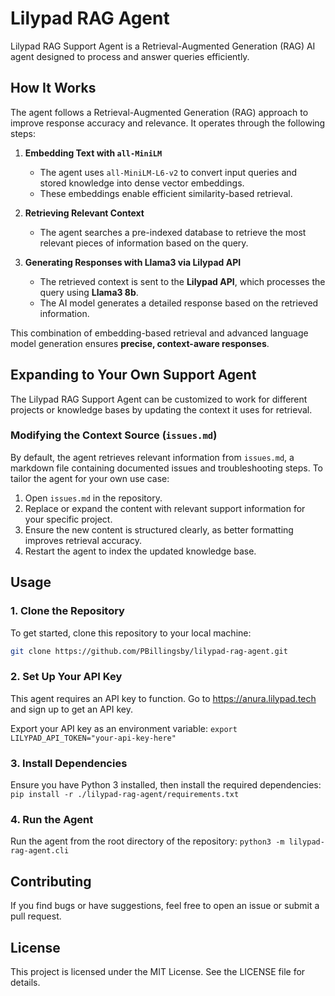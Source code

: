 # Lilypad RAG Agent

Lilypad RAG Support Agent is a Retrieval-Augmented Generation (RAG) AI agent designed to process and answer queries efficiently.

## **How It Works**

The agent follows a Retrieval-Augmented Generation (RAG) approach to improve response accuracy and relevance. It operates through the following steps:

1. **Embedding Text with `all-MiniLM`**

   - The agent uses `all-MiniLM-L6-v2` to convert input queries and stored knowledge into dense vector embeddings.
   - These embeddings enable efficient similarity-based retrieval.

2. **Retrieving Relevant Context**

   - The agent searches a pre-indexed database to retrieve the most relevant pieces of information based on the query.

3. **Generating Responses with Llama3 via Lilypad API**
   - The retrieved context is sent to the **Lilypad API**, which processes the query using **Llama3 8b**.
   - The AI model generates a detailed response based on the retrieved information.

This combination of embedding-based retrieval and advanced language model generation ensures **precise, context-aware responses**.

## **Expanding to Your Own Support Agent**

The Lilypad RAG Support Agent can be customized to work for different projects or knowledge bases by updating the context it uses for retrieval.

### **Modifying the Context Source (`issues.md`)**

By default, the agent retrieves relevant information from `issues.md`, a markdown file containing documented issues and troubleshooting steps. To tailor the agent for your own use case:

1. Open `issues.md` in the repository.
2. Replace or expand the content with relevant support information for your specific project.
3. Ensure the new content is structured clearly, as better formatting improves retrieval accuracy.
4. Restart the agent to index the updated knowledge base.

## **Usage**

### **1. Clone the Repository**

To get started, clone this repository to your local machine:

```sh
git clone https://github.com/PBillingsby/lilypad-rag-agent.git
```

### **2. Set Up Your API Key**

This agent requires an API key to function. Go to https://anura.lilypad.tech and sign up to get an API key.

Export your API key as an environment variable:
`export LILYPAD_API_TOKEN="your-api-key-here"`

### **3. Install Dependencies**

Ensure you have Python 3 installed, then install the required dependencies:
`pip install -r ./lilypad-rag-agent/requirements.txt`

### **4. Run the Agent**

Run the agent from the root directory of the repository:
`python3 -m lilypad-rag-agent.cli`

## **Contributing**

If you find bugs or have suggestions, feel free to open an issue or submit a pull request.

## **License**

This project is licensed under the MIT License. See the LICENSE file for details.
